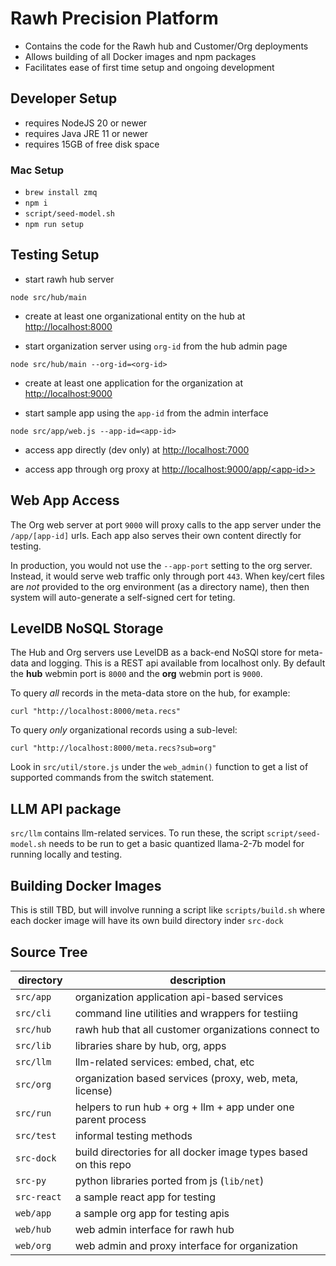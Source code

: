 # Rawh Precision Platform

* Contains the code for the Rawh hub and Customer/Org deployments
* Allows building of all Docker images and npm packages
* Facilitates ease of first time setup and ongoing development


## Developer Setup

* requires NodeJS 20 or newer
* requires Java JRE 11 or newer
* requires 15GB of free disk space


### Mac Setup

* `brew install zmq`
* `npm i`
* `script/seed-model.sh`
* `npm run setup`


## Testing Setup

* start rawh hub server

```node src/hub/main```

* create at least one organizational entity on the hub at [http://localhost:8000](http://localhost:8000)

* start organization server using `org-id` from the hub admin page

```node src/hub/main --org-id=<org-id>```

* create at least one application for the organization at [http://localhost:9000](http://localhost:9000)

* start sample app using the `app-id` from the admin interface

```node src/app/web.js --app-id=<app-id>```

* access app directly (dev only) at [http://localhost:7000](http://localhost:7000)

* access app through org proxy at [http://localhost:9000/app/\<app-id>\>](http://localhost:9000/app/\<app-id\>)


## Web App Access

The Org web server at port `9000` will proxy calls to the app server under
the `/app/[app-id]` urls. Each app also serves their own content directly
for testing. 

In production, you would not use the `--app-port` setting to the org server.
Instead, it would serve web traffic only through port `443`. When key/cert files
are *not* provided to the org environment (as a directory name), then then
system will auto-generate a self-signed cert for teting.


## LevelDB NoSQL Storage

The Hub and Org servers use LevelDB as a back-end NoSQl store
for meta-data and logging. This is a REST api available from
localhost only. By default the **hub** webmin port is `8000` and
the **org** webmin port is `9000`.

To query *all* records in the meta-data store on the hub, for example:

```
curl "http://localhost:8000/meta.recs"
```

To query *only* organizational records using a sub-level:

```
curl "http://localhost:8000/meta.recs?sub=org"
```

Look in `src/util/store.js` under the `web_admin()` function to
get a list of supported commands from the switch statement.


## LLM API package

`src/llm` contains llm-related services. To run these, the script
`script/seed-model.sh` needs to be run to get a basic quantized
llama-2-7b model for running locally and testing.

## Building Docker Images

This is still TBD, but will involve running a script like `scripts/build.sh`
where each docker image will have its own build directory inder `src-dock`

## Source Tree

| directory | description |
|-----------|-------------|
| `src/app`    | organization application api-based services |
| `src/cli`    | command line utilities and wrappers for testiing |
| `src/hub`    | rawh hub that all customer organizations connect to |
| `src/lib`    | libraries share by hub, org, apps |
| `src/llm`    | llm-related services: embed, chat, etc |
| `src/org`    | organization based services (proxy, web, meta, license) |
| `src/run`    | helpers to run hub + org + llm + app under one parent process |
| `src/test`   | informal testing methods |
| `src-dock`   | build directories for all docker image types based on this repo |
| `src-py`     | python libraries ported from js (`lib/net`) |
| `src-react ` | a sample react app for testing |
| `web/app`    | a sample org app for testing apis |
| `web/hub`    | web admin interface for rawh hub |
| `web/org`    | web admin and proxy interface for organization | 